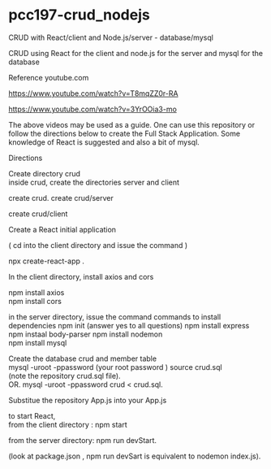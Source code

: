 # pcc197-crud_nodejs
CRUD with React/client and Node.js/server - database/mysql

CRUD using React for the client and node.js for the server
and mysql for the database

Reference youtube.com

https://www.youtube.com/watch?v=T8mqZZ0r-RA

https://www.youtube.com/watch?v=3YrOOia3-mo

The above videos may be used as a guide. One can use this repository or
follow the directions below to create the Full Stack Application.
Some knowledge of React is suggested and also a bit of mysql.

Directions  <p>

Create directory crud <br>
inside crud, create the directories server and client 

create crud. 
create crud/server 

  
create crud/client 

Create a React initial application   
  
( cd into the client directory and issue the command )
  
npx create-react-app .  

In the client directory, install axios and cors 
  
npm install axios  
npm install cors


in the server directory, issue the command commands to install dependencies 
npm init (answer yes to all questions) 
npm install express 
npm instaal body-parser 
npm install nodemon  
npm install mysql

Create the database crud and member table   
mysql -uroot -ppassword           (your root password ) 
source crud.sql   
(note the repository crud.sql file).   
OR. 
mysql -uroot -ppassword crud < crud.sql. 

Substitue the repository App.js into your App.js  



to start React,   
from the client directory :  npm start 

from the server directory: npm run devStart. 
                                       
(look at package.json , npm run devSart is equivalent to nodemon index.js). 



